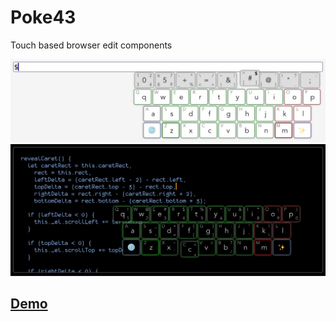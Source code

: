 # Poke43

Touch based browser edit components

![Screenshot](./screenshot.png)
![Screenshot1](./screenshot1.png)

## [Demo](https://rpeev.github.io/poke43/)
